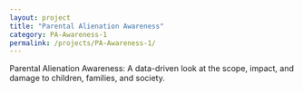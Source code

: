 ```yaml
---
layout: project
title: "Parental Alienation Awareness"
category: PA-Awareness-1
permalink: /projects/PA-Awareness-1/
---
```


Parental Alienation Awareness: A data-driven look at the scope, impact, and damage to children, families, and society.